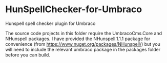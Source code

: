 HunSpellChecker-for-Umbraco
===========================

Hunspell spell checker plugin for Umbraco

The source code projects in this folder require the UmbracoCms.Core and NHunspell packages.
I have provided the NHunspell.1.1.1 package for convenience (from https://www.nuget.org/packages/NHunspell/) 
but you will need to include the relevant umbraco package in the packages folder before you can build.